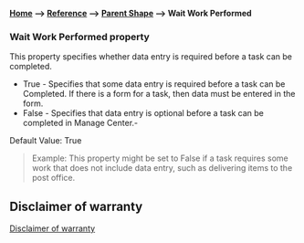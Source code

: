 **[Home](/) --> [Reference](/ref) -->  [Parent Shape](javascript:history.back()) --> Wait Work Performed**

### Wait Work Performed property 

This property specifies whether data entry is required before a task can be completed.

- True - Specifies that some data entry is required before a task can be Completed. If there is a form for a task, then data must be entered in the form.
- False - Specifies that data entry is optional before a task can be completed in Manage Center.-

Default Value: True

> Example:
This property might be set to False if a task requires some work that does not include data entry, such as delivering items to the post office. 


## Disclaimer of warranty

[Disclaimer of warranty](../../guides/common/DisclaimerOfWarranty.md)